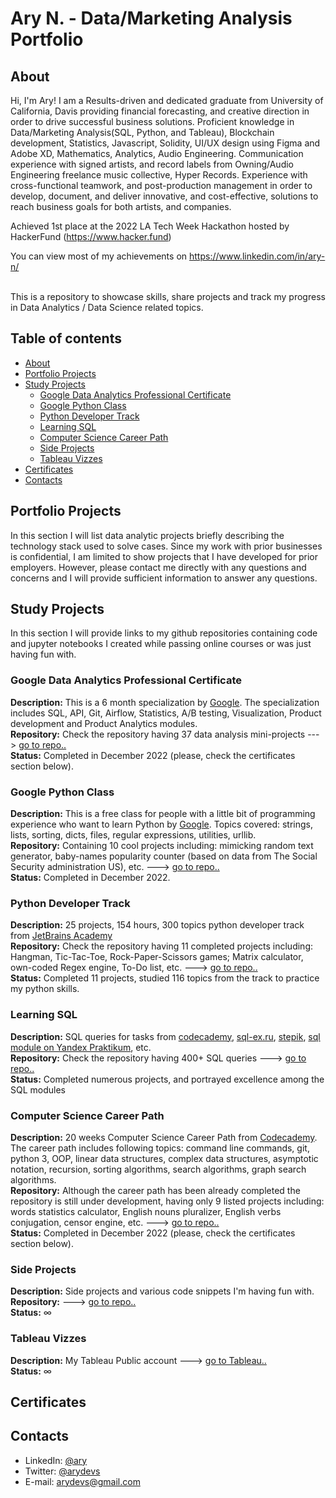 # Ary N. - Data/Marketing Analysis Portfolio 

## About

Hi, I'm Ary! I am a Results-driven and dedicated graduate from University of California, Davis providing financial forecasting, and creative direction in order to drive successful business solutions. Proficient knowledge in Data/Marketing Analysis(SQL, Python, and Tableau), Blockchain development, Statistics, Javascript, Solidity, UI/UX design using Figma and Adobe XD, Mathematics, Analytics, Audio Engineering. Communication experience with signed artists, and record labels from Owning/Audio Engineering freelance music collective, Hyper Records. Experience with cross-functional teamwork, and post-production management in order to develop, document, and deliver innovative, and cost-effective, solutions to reach business goals for both artists, and companies.

Achieved 1st place at the 2022 LA Tech Week Hackathon hosted by HackerFund (https://www.hacker.fund)

You can view most of my achievements on https://www.linkedin.com/in/ary-n/    

<br>
This is a repository to showcase skills, share projects and track my progress in Data Analytics / Data Science related topics. 
<br>
  

## Table of contents
- [About](#about)
- [Portfolio Projects](#portfolio-projects)
- [Study Projects](#study-projects)  
	+ [Google Data Analytics Professional Certificate](#google-data-analytics-professional-certificate)
	+ [Google Python Class](#google-python-class)
	+ [Python Developer Track](#python-developer-track)
	+ [Learning SQL](#learning-sql)
	+ [Computer Science Career Path](#computer-science-career-path)
	+ [Side Projects](#side-projects)
	+ [Tableau Vizzes](#tableau-vizzes)
- [Certificates](#certificates)
- [Contacts](#contacts)

## Portfolio Projects
In this section I will list data analytic projects briefly describing the technology stack used to solve cases. Since my work with prior businesses is confidential, I am limited to show projects that I have developed for prior employers. However, please contact me directly with any questions and concerns and I will provide sufficient information to answer any questions.  


## Study Projects
In this section I will provide links to my github repositories containing code and jupyter notebooks I created while passing online courses or was just having fun with.


### Google Data Analytics Professional Certificate
**Description:** This is a 6 month specialization by [Google](https://www.coursera.org/professional-certificates/google-data-analytics?action=enroll). The specialization includes SQL, API, Git, Airflow, Statistics, A/B testing, Visualization, Product development and Product Analytics modules.  
**Repository:** Check the repository having 37 data analysis mini-projects ---> [go to repo..](https://github.com/arydevs/google_data_analytics_course)  
**Status:** Completed in December 2022 (please, check the certificates section below).  
 
 ### Google Python Class
**Description:** This is a free class for people with a little bit of programming experience who want to learn Python by [Google](https://developers.google.com/edu/python). Topics covered: strings, lists, sorting, dicts, files, regular expressions, utilities, urllib.  
**Repository:** Containing 10 cool projects including: mimicking random text generator, baby-names popularity counter (based on data from The Social Security administration US), etc. ---> [go to repo..](https://github.com/arydevs/google_python_class)  
**Status:** Completed in December 2022. 

### Python Developer Track
**Description:** 25 projects, 154 hours, 300 topics python developer track from [JetBrains Academy](https://hyperskill.org/tracks/2)  
**Repository:** Check the repository having 11 completed projects including: Hangman, Tic-Tac-Toe, Rock-Paper-Scissors games; Matrix calculator, own-coded Regex engine, To-Do list, etc. ---> [go to repo..](https://github.com/arydevs/jetbrains_python_developer)  
**Status:** Completed 11 projects, studied 116 topics from the track to practice my python skills.

### Learning SQL
**Description:** SQL queries for tasks from [codecademy](https://www.codecademy.com/learn/learn-sql), [sql-ex.ru](https://www.sql-ex.ru/?Lang=1), [stepik](https://stepik.org/course/63054/syllabus), [sql module on Yandex Praktikum](https://praktikum.yandex.ru/data-analyst/), etc.      
**Repository:** Check the repository having 400+ SQL queries ---> [go to repo..](https://github.com/arydevs/learning_SQL)  
**Status:** Completed numerous projects, and portrayed excellence among the SQL modules  

### Computer Science Career Path
**Description:** 20 weeks Computer Science Career Path from [Codecademy](https://www.codecademy.com/learn/paths/computer-science). The career path includes following topics: command line commands, git, python 3, OOP, linear data structures, complex data structures, asymptotic notation, recursion, sorting algorithms, search algorithms, graph search algorithms.  
**Repository:** Although the career path has been already completed the repository is still under development, having only 9 listed projects including: words statistics calculator, English nouns pluralizer, English verbs conjugation, censor engine, etc. ---> [go to repo..](https://github.com/arydevs/cs_path_codecademy)  
**Status:** Completed in December 2022 (please, check the certificates section below).

### Side Projects
**Description:** Side projects and various code snippets I'm having fun with.  
**Repository:** ---> [go to repo..](https://github.com/arydevs/side_projects)  
**Status:** ∞  

### Tableau Vizzes
**Description:** My Tableau Public account ---> [go to Tableau..](https://public.tableau.com/app/profile/arya.nasseri)  
**Status:** ∞  

## Certificates

## Contacts
- LinkedIn: [@ary](https://www.linkedin.com/in/ary-n/)
- Twitter: [@arydevs](https://twitter.com/arydevs)
- E-mail: arydevs@gmail.com

